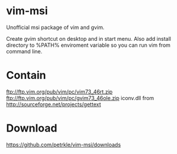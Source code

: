 vim-msi
=======

Unofficial msi package of vim and gvim.

Create gvim shortcut on desktop and in start menu. Also add install
directory to %PATH% enviroment variable so you can run vim from
command line.

Contain
=======

ftp://ftp.vim.org/pub/vim/pc/vim73_46rt.zip
ftp://ftp.vim.org/pub/vim/pc/gvim73_46ole.zip
iconv.dll from http://sourceforge.net/projects/gettext

Download
========

https://github.com/petrkle/vim-msi/downloads
